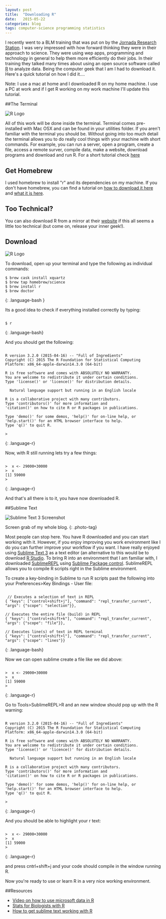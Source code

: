 ```yaml
---
layout: post
title:  "Downloading R"
date:   2015-05-22
categories: blog 
tags: computer-science programming statistics
---
```


I recently went to a BLM training that was put on by the [Jornada Research Station][Jornada].  I was very impressed with how forward thinking they were in their approach to science. They were using wep apps, programming and technology in general to help them more efficiently do their jobs.  In their training they talked many times about using an open source software called [R][r] to analyze data.  Being the computer geek that I am I had to download it.  Here's  a quick tutorial on how I did it....

Note: I use a mac at home and I downloaded R on my home machine.  I use a PC at work and if I get R working on my work machine I'll update this tutorial. 

##The Terminal

<div class="post-image-icon center">
<img src="{{"images/post-images/downloading-r/terminal-icon.png" | prepend:site.baseurl}}" alt="R Logo">
</div>

All of this work will be done inside the terminal. Terminal comes pre-installed with Mac OSX and can be found in your utilities folder. If you aren't familiar with the terminal you should be.  Without going into too much detail the terminal allows you to do really cool things with your machine with short commands.  For example, you can run a server, open a program, create a file, access a remote surver, compile data, make a website, download programs and download and run R. For a short tutorial check [here][tutsplusterminal]

## Get Homebrew

I used homebrew to install "r" and its dependencies on my machine.  If you don't have homebrew, you can find a tutorial on [how to download it here][homebrewdownload] and [what it is here][homebrew]. 

## Too Technical?
You can also download R from a mirror at their [website][r] if this all seems a little too technical (but come on, release your inner geek!). 

## Download

<div class="post-image-icon center">
<img src="{{"images/post-images/downloading-r/rlogo.png" | prepend:site.baseurl}}" alt="R Logo">
</div>

To download, open up your terminal and type the following as individual commands:

~~~~
$ brew cask install xquartz
$ brew tap homebrew/science
$ brew install r
$ brew doctor
~~~~
{: .language-bash }

Its a good idea to check if everything installed correctly by typing:

~~~~

$ r
~~~~
{: .language-bash}

And you should get the following:

~~~~

R version 3.2.0 (2015-04-16) -- "Full of Ingredients"
Copyright (C) 2015 The R Foundation for Statistical Computing
Platform: x86_64-apple-darwin14.3.0 (64-bit)

R is free software and comes with ABSOLUTELY NO WARRANTY.
You are welcome to redistribute it under certain conditions.
Type 'license()' or 'licence()' for distribution details.

  Natural language support but running in an English locale

R is a collaborative project with many contributors.
Type 'contributors()' for more information and
'citation()' on how to cite R or R packages in publications.

Type 'demo()' for some demos, 'help()' for on-line help, or
'help.start()' for an HTML browser interface to help.
Type 'q()' to quit R.

>
~~~~
{: .language-r}

Now, with R still running lets try a few things:

~~~~

>  x <- 29000+30000 
>  x
[1] 59000
>
~~~~
{: .language-r}

And that's all there is to it, you have now downloaded R. 

##Sublime Text

<div>
  <img src="{{"images/post-images/downloading-r/sublime-screen-shot.jpg" | prepend:site.baseurl}}" alt="Sublime Text 3 Screenshot">
</div>

Screen grab of my whole blog. 
{: .photo-tag}

Most people can stop here.  You have R downloaded and you can start working with it.  However, if you enjoy improving you work environment like I do you can further improve your workflow if you want. I have really enjoyed using [Sublime Text 3][sublime] as a text editor (an alternative to this would be to download [R Studio][rstudio].  To bring R into an environment that I am familiar with, I downloaded [SublimeREPL][sREPL] using [Sublime Package control][packageControl].  SublimeREPL allows you to compile R scripts right in the Sublime environment. 

To create a key-binding in Sublime to run R scripts past the following into your Preferences>Key Bindings - User  file: 

~~~~

 // Executes a selection of text in REPL
{ "keys": ["control+shift+j"], "command": "repl_transfer_current", "args": {"scope": "selection"}},

// Executes the entire file (build) in REPL
{ "keys": ["control+shift+k"], "command": "repl_transfer_current", "args": {"scope": "file"}},
   
// Executes line(s) of text in REPL terminal
{ "keys": ["control+shift+l"], "command": "repl_transfer_current", "args": {"scope": "lines"}}
~~~~
{: .language-bash}


Now we can open sublime create a file like we did above: 

~~~~

>  x <- 29000+30000 
>  x
[1] 59000
>
~~~~
{: .language-r}

Go to Tools>SublimeREPL>R and an new window should pop up with the R warning:

~~~~

R version 3.2.0 (2015-04-16) -- "Full of Ingredients"
Copyright (C) 2015 The R Foundation for Statistical Computing
Platform: x86_64-apple-darwin14.3.0 (64-bit)

R is free software and comes with ABSOLUTELY NO WARRANTY.
You are welcome to redistribute it under certain conditions.
Type 'license()' or 'licence()' for distribution details.

  Natural language support but running in an English locale

R is a collaborative project with many contributors.
Type 'contributors()' for more information and
'citation()' on how to cite R or R packages in publications.

Type 'demo()' for some demos, 'help()' for on-line help, or
'help.start()' for an HTML browser interface to help.
Type 'q()' to quit R.

>
~~~~
{: .language-r}

And you should be able to highlight your r text: 

~~~~

>  x <- 29000+30000 
>  x
[1] 59000
>
~~~~
{: .language-r}

and press cntrl+shift+j and your code should compile in the window running R.  


Now you're ready to use or learn R in a very nice working environment. 

##Resources

* [Video on how to use microsoft data in R][microsoftr]
* [Stats for Biologists with R][rbiostats]
* [How to get sublime text working with R][sublimer]








[r]:    http://www.r-project.org/

[Jornada]:  http://jornada.nmsu.edu/  

[homebrewdownload]: https://github.com/Homebrew/homebrew/blob/master/share/doc/homebrew/Installation.md#installation

[homebrew]: http://brew.sh/

[tutsplusterminal]: http://computers.tutsplus.com/tutorials/navigating-the-terminal-a-gentle-introduction--mac-3855

[microsoftr]:   https://www.youtube.com/watch?v=qPk0YEKhqB8&list=PLqzoL9-eJTNBDdKgJgJzaQcY6OXmsXAHU&index=4


[rbiostats]:  http://cran.r-project.org/doc/contrib/Seefeld_StatsRBio.pdf

[sublimer]: http://www.alshum.com/sublime/

[sublime]: https://www.sublimetext.com/

[packageControl]: https://packagecontrol.io/

[sREPL]: https://github.com/wuub/SublimeREPL

[rstudio]: www.rstudio.com/



